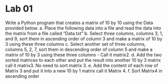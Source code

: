 # Lab 01

Write a Python program that creates a matrix of 10 by 10 using the Data provided below. 
a.	Place the following data into a file and read the data into the matrix from a file called “Data.txt”
b.	Select three columns, columns 3, 1, and 9, sort them in ascending order of column 3 and make a matrix of 10 by 3 using these three columns
c.	Select another set of three columns, columns 5, 2, 7, sort them in descending order of column 5 and make a matrix of 10 by 3 using these three columns - Call it matrix2. 
d.	Add the two sorted matrices to each other and put the result into another 10 by 3 matrix call it matrix3. No need to sort matrix 3. 
e.	Add the content of each row of Matrix 3 and put it into a new 10 by 1 matrix call it Matrix 4.
f.	Sort Matrix4 in ascending order

